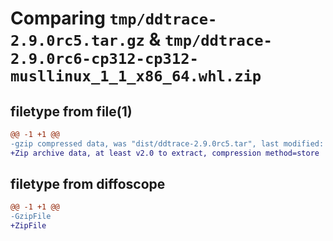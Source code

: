 # Comparing `tmp/ddtrace-2.9.0rc5.tar.gz` & `tmp/ddtrace-2.9.0rc6-cp312-cp312-musllinux_1_1_x86_64.whl.zip`

## filetype from file(1)

```diff
@@ -1 +1 @@
-gzip compressed data, was "dist/ddtrace-2.9.0rc5.tar", last modified: Fri May 10 15:02:53 2024, max compression
+Zip archive data, at least v2.0 to extract, compression method=store
```

## filetype from diffoscope

```diff
@@ -1 +1 @@
-GzipFile
+ZipFile
```

